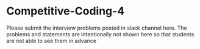 # Competitive-Coding-4

Please submit the interview problems posted in slack channel here. The problems and statements are intentionally not shown here so that students are not able to see them in advance 
